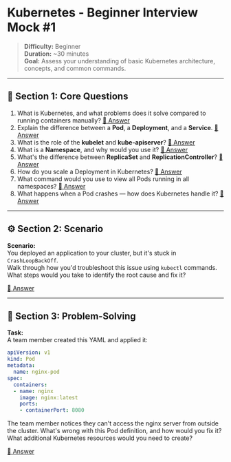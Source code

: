 # Kubernetes - Beginner Interview Mock #1

> **Difficulty:** Beginner  
> **Duration:** ~30 minutes  
> **Goal:** Assess your understanding of basic Kubernetes architecture, concepts, and common commands.

---

## 🧠 Section 1: Core Questions

1. What is Kubernetes, and what problems does it solve compared to running containers manually? [📖 Answer](mock_1_answers.md#1-what-is-kubernetes-and-what-problems-does-it-solve-compared-to-running-containers-manually)
2. Explain the difference between a **Pod**, a **Deployment**, and a **Service**. [📖 Answer](mock_1_answers.md#2-explain-the-difference-between-a-pod-a-deployment-and-a-service)
3. What is the role of the **kubelet** and **kube-apiserver**? [📖 Answer](mock_1_answers.md#3-what-is-the-role-of-the-kubelet-and-kube-apiserver)
4. What is a **Namespace**, and why would you use it? [📖 Answer](mock_1_answers.md#4-what-is-a-namespace-and-why-would-you-use-it)
5. What's the difference between **ReplicaSet** and **ReplicationController**? [📖 Answer](mock_1_answers.md#5-whats-the-difference-between-replicaset-and-replicationcontroller)
6. How do you scale a Deployment in Kubernetes? [📖 Answer](mock_1_answers.md#6-how-do-you-scale-a-deployment-in-kubernetes)
7. What command would you use to view all Pods running in all namespaces? [📖 Answer](mock_1_answers.md#7-what-command-would-you-use-to-view-all-pods-running-in-all-namespaces)
8. What happens when a Pod crashes — how does Kubernetes handle it? [📖 Answer](mock_1_answers.md#8-what-happens-when-a-pod-crashes--how-does-kubernetes-handle-it)

---

## ⚙️ Section 2: Scenario

**Scenario:**  
You deployed an application to your cluster, but it's stuck in `CrashLoopBackOff`.  
Walk through how you'd troubleshoot this issue using `kubectl` commands.  
What steps would you take to identify the root cause and fix it?

[📖 Answer](mock_1_answers.md#️-section-2-scenario---answer)

---

## 🧩 Section 3: Problem-Solving

**Task:**  
A team member created this YAML and applied it:

```yaml
apiVersion: v1
kind: Pod
metadata:
  name: nginx-pod
spec:
  containers:
  - name: nginx
    image: nginx:latest
    ports:
    - containerPort: 8080
```

The team member notices they can't access the nginx server from outside the cluster. What's wrong with this Pod definition, and how would you fix it? What additional Kubernetes resources would you need to create?

[📖 Answer](mock_1_answers.md#-section-3-problem-solving---answer)
